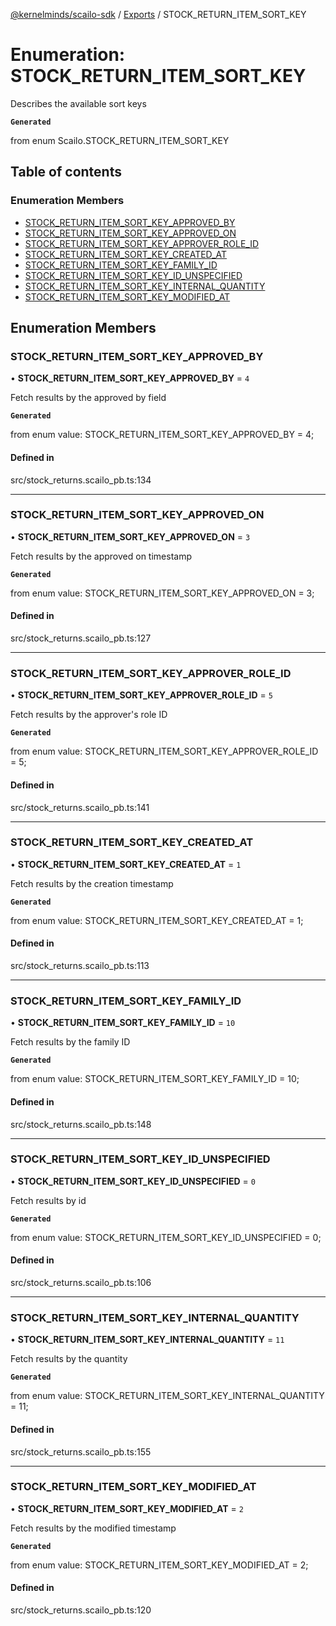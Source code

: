 [@kernelminds/scailo-sdk](../README.md) / [Exports](../modules.md) / STOCK\_RETURN\_ITEM\_SORT\_KEY

# Enumeration: STOCK\_RETURN\_ITEM\_SORT\_KEY

Describes the available sort keys

**`Generated`**

from enum Scailo.STOCK_RETURN_ITEM_SORT_KEY

## Table of contents

### Enumeration Members

- [STOCK\_RETURN\_ITEM\_SORT\_KEY\_APPROVED\_BY](STOCK_RETURN_ITEM_SORT_KEY.md#stock_return_item_sort_key_approved_by)
- [STOCK\_RETURN\_ITEM\_SORT\_KEY\_APPROVED\_ON](STOCK_RETURN_ITEM_SORT_KEY.md#stock_return_item_sort_key_approved_on)
- [STOCK\_RETURN\_ITEM\_SORT\_KEY\_APPROVER\_ROLE\_ID](STOCK_RETURN_ITEM_SORT_KEY.md#stock_return_item_sort_key_approver_role_id)
- [STOCK\_RETURN\_ITEM\_SORT\_KEY\_CREATED\_AT](STOCK_RETURN_ITEM_SORT_KEY.md#stock_return_item_sort_key_created_at)
- [STOCK\_RETURN\_ITEM\_SORT\_KEY\_FAMILY\_ID](STOCK_RETURN_ITEM_SORT_KEY.md#stock_return_item_sort_key_family_id)
- [STOCK\_RETURN\_ITEM\_SORT\_KEY\_ID\_UNSPECIFIED](STOCK_RETURN_ITEM_SORT_KEY.md#stock_return_item_sort_key_id_unspecified)
- [STOCK\_RETURN\_ITEM\_SORT\_KEY\_INTERNAL\_QUANTITY](STOCK_RETURN_ITEM_SORT_KEY.md#stock_return_item_sort_key_internal_quantity)
- [STOCK\_RETURN\_ITEM\_SORT\_KEY\_MODIFIED\_AT](STOCK_RETURN_ITEM_SORT_KEY.md#stock_return_item_sort_key_modified_at)

## Enumeration Members

### STOCK\_RETURN\_ITEM\_SORT\_KEY\_APPROVED\_BY

• **STOCK\_RETURN\_ITEM\_SORT\_KEY\_APPROVED\_BY** = ``4``

Fetch results by the approved by field

**`Generated`**

from enum value: STOCK_RETURN_ITEM_SORT_KEY_APPROVED_BY = 4;

#### Defined in

src/stock_returns.scailo_pb.ts:134

___

### STOCK\_RETURN\_ITEM\_SORT\_KEY\_APPROVED\_ON

• **STOCK\_RETURN\_ITEM\_SORT\_KEY\_APPROVED\_ON** = ``3``

Fetch results by the approved on timestamp

**`Generated`**

from enum value: STOCK_RETURN_ITEM_SORT_KEY_APPROVED_ON = 3;

#### Defined in

src/stock_returns.scailo_pb.ts:127

___

### STOCK\_RETURN\_ITEM\_SORT\_KEY\_APPROVER\_ROLE\_ID

• **STOCK\_RETURN\_ITEM\_SORT\_KEY\_APPROVER\_ROLE\_ID** = ``5``

Fetch results by the approver's role ID

**`Generated`**

from enum value: STOCK_RETURN_ITEM_SORT_KEY_APPROVER_ROLE_ID = 5;

#### Defined in

src/stock_returns.scailo_pb.ts:141

___

### STOCK\_RETURN\_ITEM\_SORT\_KEY\_CREATED\_AT

• **STOCK\_RETURN\_ITEM\_SORT\_KEY\_CREATED\_AT** = ``1``

Fetch results by the creation timestamp

**`Generated`**

from enum value: STOCK_RETURN_ITEM_SORT_KEY_CREATED_AT = 1;

#### Defined in

src/stock_returns.scailo_pb.ts:113

___

### STOCK\_RETURN\_ITEM\_SORT\_KEY\_FAMILY\_ID

• **STOCK\_RETURN\_ITEM\_SORT\_KEY\_FAMILY\_ID** = ``10``

Fetch results by the family ID

**`Generated`**

from enum value: STOCK_RETURN_ITEM_SORT_KEY_FAMILY_ID = 10;

#### Defined in

src/stock_returns.scailo_pb.ts:148

___

### STOCK\_RETURN\_ITEM\_SORT\_KEY\_ID\_UNSPECIFIED

• **STOCK\_RETURN\_ITEM\_SORT\_KEY\_ID\_UNSPECIFIED** = ``0``

Fetch results by id

**`Generated`**

from enum value: STOCK_RETURN_ITEM_SORT_KEY_ID_UNSPECIFIED = 0;

#### Defined in

src/stock_returns.scailo_pb.ts:106

___

### STOCK\_RETURN\_ITEM\_SORT\_KEY\_INTERNAL\_QUANTITY

• **STOCK\_RETURN\_ITEM\_SORT\_KEY\_INTERNAL\_QUANTITY** = ``11``

Fetch results by the quantity

**`Generated`**

from enum value: STOCK_RETURN_ITEM_SORT_KEY_INTERNAL_QUANTITY = 11;

#### Defined in

src/stock_returns.scailo_pb.ts:155

___

### STOCK\_RETURN\_ITEM\_SORT\_KEY\_MODIFIED\_AT

• **STOCK\_RETURN\_ITEM\_SORT\_KEY\_MODIFIED\_AT** = ``2``

Fetch results by the modified timestamp

**`Generated`**

from enum value: STOCK_RETURN_ITEM_SORT_KEY_MODIFIED_AT = 2;

#### Defined in

src/stock_returns.scailo_pb.ts:120
